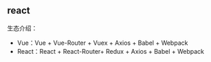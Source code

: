 ## react 
生态介绍：
- Vue：Vue + Vue-Router + Vuex + Axios + Babel + Webpack
- React：React + React-Router+ Redux + Axios + Babel + Webpack
